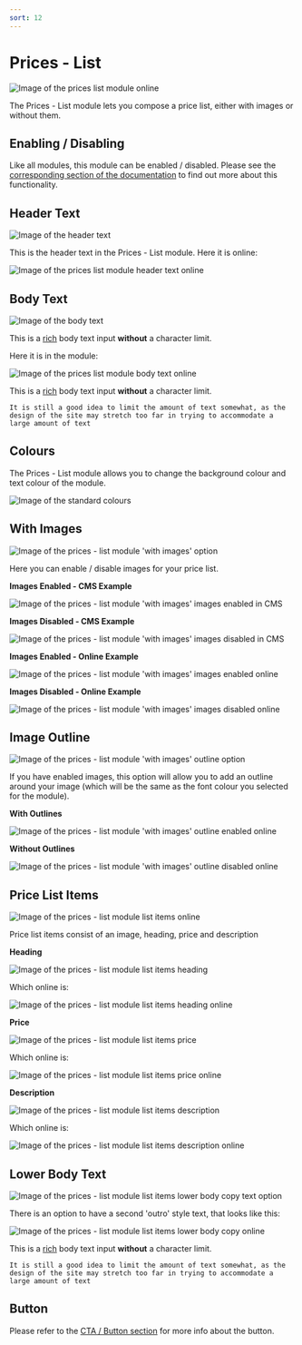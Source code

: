 ```yaml
---
sort: 12
---
```


# Prices - List

![Image of the prices list module online](https://raw.githubusercontent.com/pinkpigeondocs/Pink-Pigeon-Documentation/master/docs/6_Modules/images/12_prices_list_online.png)

The Prices - List module lets you compose a price list, either with images or without them.

## Enabling / Disabling

Like all modules, this module can be enabled / disabled. Please see the [corresponding section of the documentation][endis] to find out more about this functionality.

[endis]: https://pinkpigeondocs.github.io/Pink-Pigeon-Documentation/4_General_Components/4_enabling_disabling_modules.html

## Header Text

![Image of the header text](https://raw.githubusercontent.com/pinkpigeondocs/Pink-Pigeon-Documentation/master/docs/common_elements_images/header_text.png)

This is the header text in the Prices - List module. Here it is online:

![Image of the prices list module header text online](https://raw.githubusercontent.com/pinkpigeondocs/Pink-Pigeon-Documentation/master/docs/6_Modules/images/12_prices_list_header_text_online.png)

## Body Text

![Image of the body text](https://raw.githubusercontent.com/pinkpigeondocs/Pink-Pigeon-Documentation/master/docs/common_elements_images/body_text.png)

This is a [rich](https://pinkpigeondocs.github.io/Pink-Pigeon-Documentation/4_General_Components/6_rich_text_editing.html) body text input **without** a character limit.

Here it is in the module:

![Image of the prices list module body text online](https://raw.githubusercontent.com/pinkpigeondocs/Pink-Pigeon-Documentation/master/docs/6_Modules/images/12_prices_list_body_text_online.png)

This is a [rich](https://pinkpigeondocs.github.io/Pink-Pigeon-Documentation/4_General_Components/6_rich_text_editing.html) body text input **without** a character limit.

```tip
It is still a good idea to limit the amount of text somewhat, as the design of the site may stretch too far in trying to accommodate a large amount of text
```

## Colours

The Prices - List module allows you to change the background colour and text colour of the module.

![Image of the standard colours](https://raw.githubusercontent.com/pinkpigeondocs/Pink-Pigeon-Documentation/master/docs/common_elements_images/standard_colours.png)

## With Images

![Image of the prices - list module 'with images' option](https://raw.githubusercontent.com/pinkpigeondocs/Pink-Pigeon-Documentation/master/docs/6_Modules/images/12_prices_list_with_images_option.png)

Here you can enable / disable images for your price list.

**Images Enabled - CMS Example**

![Image of the prices - list module 'with images' images enabled in CMS](https://raw.githubusercontent.com/pinkpigeondocs/Pink-Pigeon-Documentation/master/docs/6_Modules/images/12_prices_list_with_images_enabled.png)

**Images Disabled - CMS Example**

![Image of the prices - list module 'with images' images disabled in CMS](https://raw.githubusercontent.com/pinkpigeondocs/Pink-Pigeon-Documentation/master/docs/6_Modules/images/12_prices_list_with_images_disabled.png)

**Images Enabled - Online Example**

![Image of the prices - list module 'with images' images enabled online](https://raw.githubusercontent.com/pinkpigeondocs/Pink-Pigeon-Documentation/master/docs/6_Modules/images/12_prices_list_with_images_enabled_online.png)

**Images Disabled - Online Example**

![Image of the prices - list module 'with images' images disabled online](https://raw.githubusercontent.com/pinkpigeondocs/Pink-Pigeon-Documentation/master/docs/6_Modules/images/12_prices_list_with_images_disabled_online.png)


## Image Outline
![Image of the prices - list module 'with images' outline option](https://raw.githubusercontent.com/pinkpigeondocs/Pink-Pigeon-Documentation/master/docs/6_Modules/images/12_prices_list_image_outline.png)

If you have enabled images, this option will allow you to add an outline around your image (which will be the same as the font colour you selected for the module).

**With Outlines**

![Image of the prices - list module 'with images' outline enabled online](https://raw.githubusercontent.com/pinkpigeondocs/Pink-Pigeon-Documentation/master/docs/6_Modules/images/12_prices_list_image_outline_enabled_online.png)

**Without Outlines**

![Image of the prices - list module 'with images' outline disabled online](https://raw.githubusercontent.com/pinkpigeondocs/Pink-Pigeon-Documentation/master/docs/6_Modules/images/12_prices_list_image_outline_disabled_online.png)



## Price List Items

![Image of the prices - list module list items online](https://raw.githubusercontent.com/pinkpigeondocs/Pink-Pigeon-Documentation/master/docs/6_Modules/images/12_prices_list_items_online.png)

Price list items consist of an image, heading, price and description

**Heading**

![Image of the prices - list module list items heading](https://raw.githubusercontent.com/pinkpigeondocs/Pink-Pigeon-Documentation/master/docs/6_Modules/images/12_prices_list_item_heading.png)

Which online is:

![Image of the prices - list module list items heading online](https://raw.githubusercontent.com/pinkpigeondocs/Pink-Pigeon-Documentation/master/docs/6_Modules/images/12_prices_list_item_heading_online.png)


**Price**

![Image of the prices - list module list items price](https://raw.githubusercontent.com/pinkpigeondocs/Pink-Pigeon-Documentation/master/docs/6_Modules/images/12_prices_list_item_price.png)

Which online is:

![Image of the prices - list module list items price online](https://raw.githubusercontent.com/pinkpigeondocs/Pink-Pigeon-Documentation/master/docs/6_Modules/images/12_prices_list_item_price_online.png)


**Description**

![Image of the prices - list module list items description](https://raw.githubusercontent.com/pinkpigeondocs/Pink-Pigeon-Documentation/master/docs/6_Modules/images/12_prices_list_item_description.png)

Which online is:

![Image of the prices - list module list items description online](https://raw.githubusercontent.com/pinkpigeondocs/Pink-Pigeon-Documentation/master/docs/6_Modules/images/12_prices_list_item_description_online.png)



## Lower Body Text

![Image of the prices - list module list items lower body copy text option](https://raw.githubusercontent.com/pinkpigeondocs/Pink-Pigeon-Documentation/master/docs/6_Modules/images/12_prices_list_item_lower_body_text.png)

There is an option to have a second 'outro' style text, that looks like this:

![Image of the prices - list module list items lower body copy online](https://raw.githubusercontent.com/pinkpigeondocs/Pink-Pigeon-Documentation/master/docs/6_Modules/images/12_prices_list_item_lower_body_online.png)

This is a [rich](https://pinkpigeondocs.github.io/Pink-Pigeon-Documentation/4_General_Components/6_rich_text_editing.html) body text input **without** a character limit.

```tip
It is still a good idea to limit the amount of text somewhat, as the design of the site may stretch too far in trying to accommodate a large amount of text
```

## Button

Please refer to the [CTA / Button section](https://pinkpigeondocs.github.io/Pink-Pigeon-Documentation/4_General_Components/5_CTA_button.html) for more info about the button.